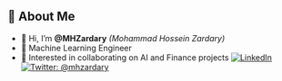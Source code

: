 ## 👋 About Me

- 👋 Hi, I’m **@MHZardary** *(Mohammad Hossein Zardary)*
- 💼 Machine Learning Engineer
- 🤖 Interested in collaborating on AI and Finance projects
 [![LinkedIn](https://img.shields.io/badge/LinkedIn-blue?logo=linkedin&style=flat&logoColor=white)](https://www.linkedin.com/in/mhzardary/)
 [![Twitter: @mhzardary](https://img.shields.io/badge/Twitter-@mhzardary-blue.svg?style=flat-square&logo=Twitter&logoColor=white)](https://twitter.com/mhzardary)


<!---
MHZardary/MHZardary is a ✨ special ✨ repository because its `README.md` (this file) appears on your GitHub profile.
You can click the Preview link to take a look at your changes.
--->
